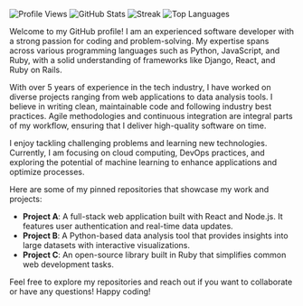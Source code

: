 ![Profile Views](https://komarev.com/ghpvc/?username=porsteinngudnason474)
![GitHub Stats](https://github-readme-stats.vercel.app/api?username=porsteinngudnason474&show_icons=true&theme=radical)
![Streak](https://github-readme-streak-stats.herokuapp.com/?user=porsteinngudnason474&theme=radical)
![Top Languages](https://github-readme-stats.vercel.app/api/top-langs/?username=porsteinngudnason474&layout=compact&theme=radical)

Welcome to my GitHub profile! I am an experienced software developer with a strong passion for coding and problem-solving. My expertise spans across various programming languages such as Python, JavaScript, and Ruby, with a solid understanding of frameworks like Django, React, and Ruby on Rails.

With over 5 years of experience in the tech industry, I have worked on diverse projects ranging from web applications to data analysis tools. I believe in writing clean, maintainable code and following industry best practices. Agile methodologies and continuous integration are integral parts of my workflow, ensuring that I deliver high-quality software on time.

I enjoy tackling challenging problems and learning new technologies. Currently, I am focusing on cloud computing, DevOps practices, and exploring the potential of machine learning to enhance applications and optimize processes.

Here are some of my pinned repositories that showcase my work and projects:

- **Project A**: A full-stack web application built with React and Node.js. It features user authentication and real-time data updates.
- **Project B**: A Python-based data analysis tool that provides insights into large datasets with interactive visualizations.
- **Project C**: An open-source library built in Ruby that simplifies common web development tasks.

Feel free to explore my repositories and reach out if you want to collaborate or have any questions! Happy coding!
